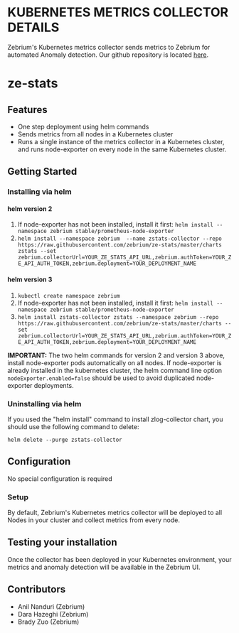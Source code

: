 # KUBERNETES METRICS COLLECTOR DETAILS
Zebrium's Kubernetes metrics collector sends metrics to Zebrium for automated Anomaly detection.
Our github repository is located [here](https://github.com/zebrium/ze-stats).

# ze-stats
## Features
* One step deployment using helm commands
* Sends metrics from all nodes in a Kubernetes cluster
* Runs a single instance of the metrics collector in a Kubernetes cluster, and runs node-exporter on every node in the same Kubernetes cluster.

## Getting Started
### Installing via helm
#### helm version 2
1. If node-exporter has not been installed, install it first: `helm install --namespace zebrium stable/prometheus-node-exporter`
2. `helm install --namespace zebrium  --name zstats-collector --repo https://raw.githubusercontent.com/zebrium/ze-stats/master/charts zstats --set zebrium.collectorUrl=YOUR_ZE_STATS_API_URL,zebrium.authToken=YOUR_ZE_API_AUTH_TOKEN,zebrium.deployment=YOUR_DEPLOYMENT_NAME`

#### helm version 3
1. `kubectl create namespace zebrium`
2. If node-exporter has not been installed, install it first: `helm install --namespace zebrium stable/prometheus-node-exporter`
3. `helm install zstats-collector zstats --namespace zebrium --repo https://raw.githubusercontent.com/zebrium/ze-stats/master/charts --set zebrium.collectorUrl=YOUR_ZE_STATS_API_URL,zebrium.authToken=YOUR_ZE_API_AUTH_TOKEN,zebrium.deployment=YOUR_DEPLOYMENT_NAME`

**IMPORTANT:** The two helm commands for version 2 and version 3 above, install node-exporter pods automatically on all nodes. If node-exporter is already installed in the kubernetes cluster, the helm command line option `nodeExporter.enabled=false` should be used to avoid duplicated node-exporter deployments.

### Uninstalling via helm

If you used the "helm install" command to install zlog-collector chart, you should use the following command to delete:
```
helm delete --purge zstats-collector
```

## Configuration
No special configuration is required

### Setup
By default, Zebrium's Kubernetes metrics collector will be deployed to all Nodes in your cluster and collect metrics from every node.

## Testing your installation
Once the collector has been deployed in your Kubernetes environment, your metrics and anomaly detection will be available in the Zebrium UI.

## Contributors
* Anil Nanduri (Zebrium)
* Dara Hazeghi (Zebrium)
* Brady Zuo (Zebrium)
